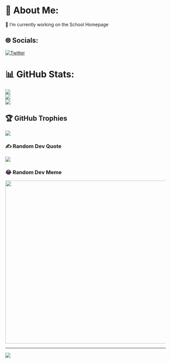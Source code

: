 # 💫 About Me:
🔭 I’m currently working on the School Homepage<br>


## 🌐 Socials:
[![Twitter](https://img.shields.io/badge/Twitter-%231DA1F2.svg?logo=Twitter&logoColor=white)](https://twitter.com/OleBohmbach) 

# 📊 GitHub Stats:
![](https://github-readme-stats.vercel.app/api?username=olebohmbach&theme=dark&hide_border=false&include_all_commits=true&count_private=true)<br/>
![](https://github-readme-streak-stats.herokuapp.com/?user=olebohmbach&theme=dark&hide_border=false)<br/>
![](https://github-readme-stats.vercel.app/api/top-langs/?username=olebohmbach&theme=dark&hide_border=false&include_all_commits=true&count_private=true&layout=compact)

## 🏆 GitHub Trophies
![](https://github-profile-trophy.vercel.app/?username=olebohmbach&theme=darkhub&no-frame=false&no-bg=false&margin-w=4)

### ✍️ Random Dev Quote
![](https://quotes-github-readme.vercel.app/api?type=horizontal&theme=radical)

### 😂 Random Dev Meme
<img src="https://random-memer.herokuapp.com/" width="512px"/>

---
[![](https://visitcount.itsvg.in/api?id=olebohmbach&icon=0&color=0)](https://visitcount.itsvg.in)
